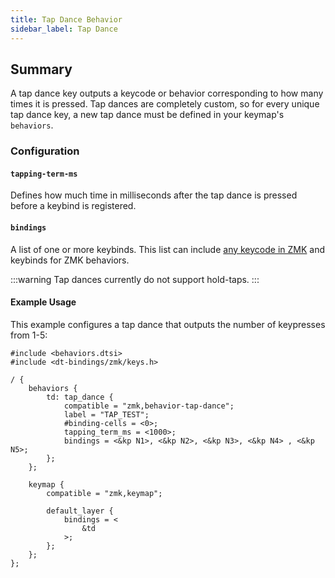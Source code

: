 ```yaml
---
title: Tap Dance Behavior
sidebar_label: Tap Dance
---
```


## Summary

A tap dance key outputs a keycode or behavior corresponding to how many times it is pressed. 
Tap dances are completely custom, so for every unique tap dance key, a new tap dance must be defined in your keymap's
`behaviors`.

### Configuration

#### `tapping-term-ms`

Defines how much time in milliseconds after the tap dance is pressed before a keybind is registered.

#### `bindings`

A list of one or more keybinds. This list can include [any keycode in ZMK](../codes/) and keybinds for ZMK behaviors.

:::warning
Tap dances currently do not support hold-taps.
:::

#### Example Usage

This example configures a tap dance that outputs the number of keypresses from 1-5:

```
#include <behaviors.dtsi>
#include <dt-bindings/zmk/keys.h>

/ {
	behaviors {
		td: tap_dance {
            compatible = "zmk,behavior-tap-dance";
            label = "TAP_TEST";
            #binding-cells = <0>;
            tapping_term_ms = <1000>;
            bindings = <&kp N1>, <&kp N2>, <&kp N3>, <&kp N4> , <&kp N5>;
        };
	};

	keymap {
		compatible = "zmk,keymap";

		default_layer {
			bindings = <
	            &td
			>;
		};
	};
};

```